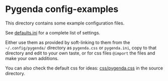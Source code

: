 Pygenda config-examples
=======================
This directory contains some example configuration files.

See [defaults.ini](defaults.ini) for a complete list of settings.

Either use them as provided by soft-linking to them from the
`~/.config/pygenda/` directory as `pygenda.css` or `pygenda.ini`, copy
to that directory and edit to your own taste, or for css files
`@import` the files and make your own additions.

You can also check the default css for ideas:
[css/pygenda.css](../../pygenda/css/pygenda.css) in the source directory.
